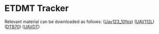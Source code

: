 # ETDMT Tracker
Relevant material can be downloaded as follows: 
([Uav123_10fps](https://pan.baidu.com/s/1IYVQEnclGgYNk4D2p9GSDg?pwd=snhh))
([UAV112L](https://pan.baidu.com/s/17QtjqlK7NIuJ0Ji3W0eS5w?pwd=aall))
([DTB70](https://pan.baidu.com/s/1DNmow3KxB3CX3r-en74ZOg?pwd=mwc0))
([UAVDT](https://pan.baidu.com/s/1XNTNznWEWtI_PrfdBmqZ4Q?pwd=fv2u))

